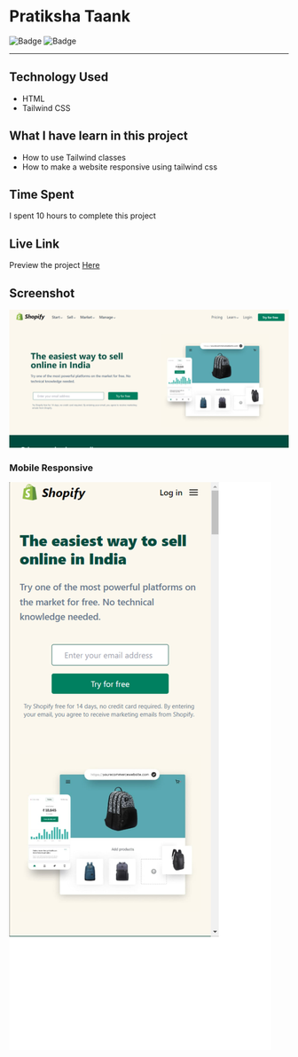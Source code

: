 # Pratiksha Taank
![Badge](https://img.shields.io/badge/Responsive-Yes-green)
![Badge](https://img.shields.io/badge/Live-Yes-brightgreen)
***
## Technology Used
- HTML
- Tailwind CSS
## What I have learn in this project
- How to use Tailwind classes
- How to make a website responsive using tailwind css
## Time Spent
I spent 10 hours to complete this project
## Live Link
Preview the project [Here](https://shopify-clone-twcss.netlify.app/)
## Screenshot
![Shopify  Clone](./Images/laptop1.png)
### Mobile Responsive
![Responsive](./Images/small.png)
